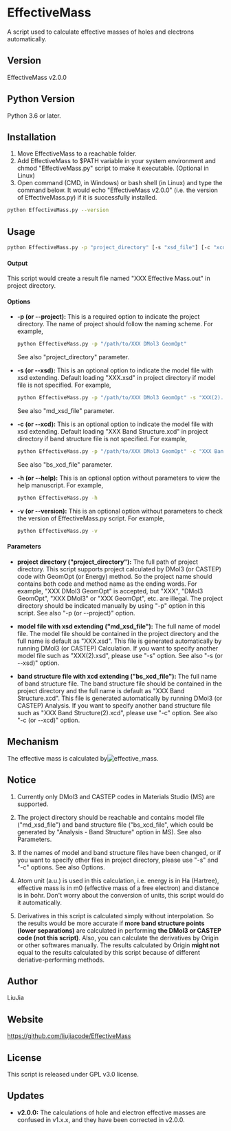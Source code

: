 # EffectiveMass
A script used to calculate effective masses of holes and electrons automatically.

## Version
EffectiveMass v2.0.0

## Python Version
Python 3.6 or later.

## Installation
1. Move EffectiveMass to a reachable folder.
2. Add EffectiveMass to $PATH variable in your system environment and chmod "EffectiveMass.py" script to make it executable. (Optional in Linux)
3. Open command (CMD, in Windows) or bash shell (in Linux) and type the command below. It would echo "EffectiveMass v2.0.0" (i.e. the version of EffectiveMass.py) if it is successfully installed.
```Bash
python EffectiveMass.py --version
``` 

## Usage
```bash
python EffectiveMass.py -p "project_directory" [-s "xsd_file"] [-c "xcd_file"] [-h] [-v]
```
#### Output
  This script would create a result file named "XXX Effective Mass.out" in project directory.

#### Options
* **-p (or --project):**
  This is a required option to indicate the project directory.
  The name of project should follow the naming scheme.
  For example,
  ```bash
  python EffectiveMass.py -p "/path/to/XXX DMol3 GeomOpt"
  ```
  See also "project_directory" parameter.

* **-s (or --xsd):**
  This is an optional option to indicate the model file with xsd extending.
  Default loading "XXX.xsd" in project directory if model file is not specified.
  For example,
  ```bash
  python EffectiveMass.py -p "/path/to/XXX DMol3 GeomOpt" -s "XXX(2).xsd"
  ```
  See also "md_xsd_file" parameter.

* **-c (or --xcd):**
  This is an optional option to indicate the model file with xsd extending.
  Default loading "XXX Band Structure.xcd" in project directory if band structure file is not specified.
  For example,
  ```bash
  python EffectiveMass.py -p "/path/to/XXX DMol3 GeomOpt" -c "XXX Band Structure(2).xcd"
  ```
  See also "bs_xcd_file" parameter.

* **-h (or --help):**
  This is an optional option without parameters to view the help manuscript.
  For example,
  ```bash
  python EffectiveMass.py -h
  ```
* **-v (or --version):**
  This is an optional option without parameters to check the version of EffectiveMass.py script.
  For example,
  ```bash
  python EffectiveMass.py -v
  ```
  
#### Parameters
* **project directory ("project_directory"):**
  The full path of project directory.
  This script supports project calculated by DMol3 (or CASTEP) code with GeomOpt (or Energy) method.
  So the project name should contains both code and method name as the ending words.
  For example, "XXX DMol3 GeomOpt" is accepted, but "XXX", "DMol3 GeomOpt", "XXX DMol3" or "XXX GeomOpt", etc. are illegal.
  The project directory should be indicated manually by using "-p" option in this script.
  See also "-p (or --project)" option.

* **model file with xsd extending ("md_xsd_file"):**
  The full name of model file.
  The model file should be contained in the project directory and the full name is default as "XXX.xsd".
  This file is generated automatically by running DMol3 (or CASTEP) Calculation.
  If you want to specify another model file such as "XXX(2).xsd", please use "-s" option.
  See also "-s (or --xsd)" option.

* **band structure file with xcd extending ("bs_xcd_file"):**
  The full name of band structure file.
  The band structure file should be contained in the project directory and the full name is default as "XXX Band Structure.xcd".
  This file is generated automatically by running DMol3 (or CASTEP) Analysis.
  If you want to specify another band structure file such as "XXX Band Structure(2).xcd", please use "-c" option.
  See also "-c (or --xcd)" option.

## Mechanism
The effective mass is calculated by![effective_mass](https://github.com/liujiacode/EffectiveMass/blob/master/figures/effective_mass.jpg).

## Notice
1. Currently only DMol3 and CASTEP codes in Materials Studio (MS) are supported.

2. The project directory should be reachable and contains model file ("md_xsd_file") and band structure file ("bs_xcd_file", which could be generated by "Analysis - Band Structure" option in MS). See also Parameters.

3. If the names of model and band structure files have been changed, or if you want to specify other files in project directory, please use "-s" and "-c" options. See also Options.

4. Atom unit (a.u.) is used in this calculation, i.e. energy is in Ha (Hartree), effective mass is in m0 (effective mass of a free electron) and distance is in bohr. Don't worry about the conversion of units, this script would do it automatically.

5. Derivatives in this script is calculated simply without interpolation. So the results would be more accurate if **more band structure points (lower separations)** are calculated in performing **the DMol3 or CASTEP code (not this script)**. Also, you can calculate the derivatives by Origin or other softwares manually. The results calculated by Origin **might not** equal to the results calculated by this script because of different deriative-performing methods.

## Author
LiuJia

## Website
https://github.com/liujiacode/EffectiveMass

## License
This script is released under GPL v3.0 license.

## Updates
* **v2.0.0:** The calculations of hole and electron effective masses are confused in v1.x.x, and they have been corrected in v2.0.0.
